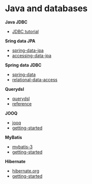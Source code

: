 Java and databases
==================

**Java JDBC**

- [JDBC tutorial](http://docs.oracle.com/javase/tutorial/jdbc/overview/index.html)

**Sring data JPA**

- [spring-data-jpa](http://projects.spring.io/spring-data-jpa/)
- [accessing-data-jpa](https://spring.io/guides/gs/accessing-data-jpa/)

**Spring data JDBC**

- [spring-data](http://projects.spring.io/spring-data/)
- [relational-data-access](https://spring.io/guides/gs/relational-data-access/)

**Querydsl**
 
- [querydsl](http://www.querydsl.com/)
- [reference](http://www.querydsl.com/static/querydsl/latest/reference/html/index.html)

**JOOQ**

- [jooq](http://www.jooq.org/)
- [getting-started](http://www.jooq.org/doc/3.8/manual/getting-started/tutorials/jooq-in-7-steps/jooq-in-7-steps-step1/)

**MyBatis**

- [mybatis-3](http://www.mybatis.org/mybatis-3/)
- [getting-started](http://www.mybatis.org/mybatis-3/getting-started.html)

**Hibernate**

- [hibernate.org](http://hibernate.org/)
- [getting-started](http://hibernate.org/orm/documentation/getting-started/)
